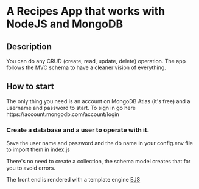 # A Recipes App that works with NodeJS and MongoDB

## Description

<p>You can do any CRUD (create, read, update, delete) operation. The app follows the MVC schema to have a cleaner vision of everything.</p>

## How to start

<p>The only thing you need is an account on MongoDB Atlas (it's free) and a username and password to start. To sign in go here https://account.mongodb.com/account/login</p> 
<h3>Create a database and a user to operate with it. </h3>
<p>Save the user name and password and the db name in your config.env file to import them in index.js</p>

There's no need to create a collection, the schema model creates that for you to avoid errors.

<p>The front end is rendered with a template engine <a href="https://github.com/mde/ejs/tree/main">EJS</a></p>
